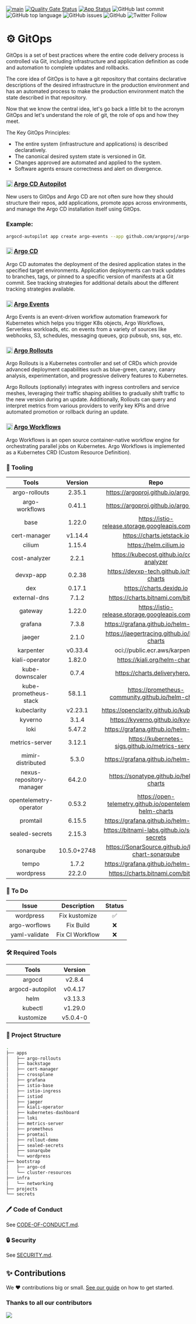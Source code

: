 [![main](https://github.com/devxp-tech/gitops/actions/workflows/main.yaml/badge.svg)](https://github.com/devxp-tech/gitops/actions/workflows/main.yaml)
[![Quality Gate Status](https://sonar.devxp-tech.io/api/project_badges/measure?project=gitops&metric=alert_status&token=sqb_f6faa6baaf2901c484b2fc037eb06ad36b704eaa)](https://sonar.devxp-tech.io/dashboard?id=gitops)
[![App Status](https://argocd.devxp-tech.io/api/badge?name=argo-cd&revision=true)](https://argocd.diegoluisi.eti.br/applications/argo-cd)
![GitHub last commit](https://img.shields.io/github/last-commit/devxp-tech/gitops)
![GitHub top language](https://img.shields.io/github/languages/top/devxp-tech/gitops)
![GitHub issues](https://img.shields.io/github/issues-raw/devxp-tech/gitops)
![GitHub](https://img.shields.io/github/license/devxp-tech/gitops)
![Twitter Follow](https://img.shields.io/twitter/follow/devxp_tech?style=social)
# ⚙️ GitOps

GitOps is a set of best practices where the entire code delivery process is controlled via Git, including infrastructure and application definition as code and automation to complete updates and rollbacks.

The core idea of GitOps is to have a git repository that contains declarative descriptions of the desired infrastructure in the production environment and has an automated process to make the production environment match the state described in that repository.

Now that we know the central idea, let's go back a little bit to the acronym GitOps and let's understand the role of git, the role of ops and how they meet.

The Key GitOps Principles:

- The entire system (infrastructure and applications) is described declaratively.
- The canonical desired system state is versioned in Git.
- Changes approved are automated and applied to the system.
- Software agents ensure correctness and alert on divergence.

### <img align="left" alt="Git" width="18px" src="https://cncf-branding.netlify.app/img/projects/argo/icon/color/argo-icon-color.svg" /> [Argo CD Autopilot](https://argocd-autopilot.readthedocs.io/en/stable/)

New users to GitOps and Argo CD are not often sure how they should structure their repos, add applications, promote apps across environments, and manage the Argo CD installation itself using GitOps.

### Example:

```bash
argocd-autopilot app create argo-events --app github.com/argoproj/argo-events/blob/master/manifests/namespace-install.yaml -p ops --wait-timeout 2m
```

### <img align="left" alt="Git" width="18px" src="https://cncf-branding.netlify.app/img/projects/argo/icon/color/argo-icon-color.svg" /> [Argo CD](https://argo-cd.readthedocs.io/en/stable/)

Argo CD automates the deployment of the desired application states in the specified target environments. Application deployments can track updates to branches, tags, or pinned to a specific version of manifests at a Git commit. See tracking strategies for additional details about the different tracking strategies available.

### <img align="left" alt="Git" width="18px" src="https://cncf-branding.netlify.app/img/projects/argo/icon/color/argo-icon-color.svg" /> [Argo Events](https://argoproj.github.io/argo-events/)

Argo Events is an event-driven workflow automation framework for Kubernetes which helps you trigger K8s objects, Argo Workflows, Serverless workloads, etc. on events from a variety of sources like webhooks, S3, schedules, messaging queues, gcp pubsub, sns, sqs, etc.

### <img align="left" alt="Git" width="18px" src="https://cncf-branding.netlify.app/img/projects/argo/icon/color/argo-icon-color.svg" /> [Argo Rollouts](https://argoproj.github.io/argo-rollouts/)

Argo Rollouts is a Kubernetes controller and set of CRDs which provide advanced deployment capabilities such as blue-green, canary, canary analysis, experimentation, and progressive delivery features to Kubernetes.

Argo Rollouts (optionally) integrates with ingress controllers and service meshes, leveraging their traffic shaping abilities to gradually shift traffic to the new version during an update. Additionally, Rollouts can query and interpret metrics from various providers to verify key KPIs and drive automated promotion or rollback during an update.

### <img align="left" alt="Git" width="18px" src="https://cncf-branding.netlify.app/img/projects/argo/icon/color/argo-icon-color.svg" /> [Argo Workflows](https://argoproj.github.io/argo-workflows/)

Argo Workflows is an open source container-native workflow engine for orchestrating parallel jobs on Kubernetes. Argo Workflows is implemented as a Kubernetes CRD (Custom Resource Definition).

### 🔩 Tooling

|          Tools           |   Version   |                            Repo                            | Status |
| :----------------------: | :---------: | :--------------------------------------------------------: | :----: |
|      argo-rollouts       |   2.35.1    |            https://argoproj.github.io/argo-helm            |   ✅    |
|      argo-workflows      |   0.41.1    |            https://argoproj.github.io/argo-helm            |   ✅    |
|           base           |   1.22.0    |    https://istio-release.storage.googleapis.com/charts     |   ✅    |
|       cert-manager       |   v1.14.4   |                 https://charts.jetstack.io                 |   ✅    |
|          cilium          |   1.15.4    |                   https://helm.cilium.io                   |   ✅    |
|      cost-analyzer       |    2.2.1    |          https://kubecost.github.io/cost-analyzer          |   ✅    |
|        devxp-app         |   0.2.38    |          https://devxp-tech.github.io/helm-charts          |   ✅    |
|           dex            |   0.17.1    |                  https://charts.dexidp.io                  |   ✅    |
|       external-dns       |    7.1.2    |             https://charts.bitnami.com/bitnami             |   ✅    |
|         gateway          |   1.22.0    |    https://istio-release.storage.googleapis.com/charts     |   ✅    |
|         grafana          |    7.3.8    |           https://grafana.github.io/helm-charts            |   ✅    |
|          jaeger          |    2.1.0    |        https://jaegertracing.github.io/helm-charts         |   ✅    |
|        karpenter         |   v0.33.4   |               oci://public.ecr.aws/karpenter               |   ✅    |
|      kiali-operator      |   1.82.0    |               https://kiali.org/helm-charts                |   ✅    |
|     kube-downscaler      |    0.7.4    |              https://charts.deliveryhero.io/               |   ✅    |
|  kube-prometheus-stack   |   58.1.1    |     https://prometheus-community.github.io/helm-charts     |   ✅    |
|       kubeclarity        |   v2.23.1   |         https://openclarity.github.io/kubeclarity          |   ✅    |
|         kyverno          |    3.1.4    |             https://kyverno.github.io/kyverno              |   ✅    |
|           loki           |   5.47.2    |           https://grafana.github.io/helm-charts            |   ✅    |
|      metrics-server      |   3.12.1    |     https://kubernetes-sigs.github.io/metrics-server/      |   ✅    |
|    mimir-distributed     |    5.3.0    |           https://grafana.github.io/helm-charts            |   ✅    |
| nexus-repository-manager |   64.2.0    |          https://sonatype.github.io/helm3-charts           |   ✅    |
|  opentelemetry-operator  |   0.53.2    | https://open-telemetry.github.io/opentelemetry-helm-charts |   ✅    |
|         promtail         |   6.15.5    |           https://grafana.github.io/helm-charts            |   ✅    |
|      sealed-secrets      |   2.15.3    |       https://bitnami-labs.github.io/sealed-secrets        |   ✅    |
|        sonarqube         | 10.5.0+2748 |     https://SonarSource.github.io/helm-chart-sonarqube     |   ✅    |
|          tempo           |    1.7.2    |           https://grafana.github.io/helm-charts            |   ✅    |
|        wordpress         |   22.2.0    |             https://charts.bitnami.com/bitnami             |   ✅    |

### 🔨 To Do

|     Issue     |   Description   | Status |
| :-----------: | :-------------: | :----: |
|   wordpress   |  Fix kustomize  |   ✅    |
| argo-worflows |    Fix Build    |   ❌    |
| yaml-validate | Fix CI Workflow |   ❌    |

### 🛠️ Required Tools

|      Tools       | Version  |
| :--------------: | :------: |
|      argocd      |  v2.8.4  |
| argocd-autopilot | v0.4.17  |
|       helm       | v3.13.3  |
|     kubectl      | v1.29.0  |
|    kustomize     | v5.0.4-0 |

### 🌳 Project Structure

````bash
.
├── apps
│   ├── argo-rollouts
│   ├── backstage
│   ├── cert-manager
│   ├── crossplane
│   ├── grafana
│   ├── istio-base
│   ├── istio-ingress
│   ├── istiod
│   ├── jaeger
│   ├── kiali-operator
│   ├── kubernetes-dashboard
│   ├── loki
│   ├── metrics-server
│   ├── prometheus
│   ├── promtail
│   ├── rollout-demo
│   ├── sealed-secrets
│   ├── sonarqube
│   └── wordpress
├── bootstrap
│   ├── argo-cd
│   └── cluster-resources
├── infra
│   └── networking
├── projects
└── secrets
````

### 🖊️ Code of Conduct

See [CODE-OF-CONDUCT.md](.github/CODE-OF-CONDUCT.md).

### 🔒 Security

See [SECURITY.md](.github/SECURITY.md).

## ✨ Contributions

We ❤️ contributions big or small. [See our guide](contributing.md) on how to get started.

### Thanks to all our contributors

<a href="https://github.com/devxp-tech/gitops/graphs/contributors">
  <img src="https://contrib.rocks/image?repo=devxp-tech/gitops" />
</a>
